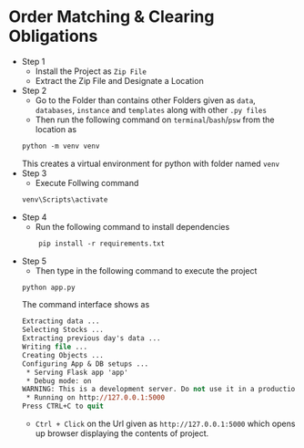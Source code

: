 # Order Matching &amp; Clearing Obligations

- Step 1
    - Install the Project as ``Zip File``
    - Extract the Zip File and Designate a Location
- Step 2
    - Go to the Folder than contains other Folders given as ``data``, ``databases``, ``instance`` and ``templates`` along with other ``.py files``
    - Then run the following command on ``terminal``/``bash``/``psw`` from the location as
    ```ps
    python -m venv venv
    ```
    This creates a virtual environment for python with folder named ``venv``
- Step 3
    - Execute Follwing command
    ```ps
    venv\Scripts\activate
    ```
- Step 4
    - Run the following command to install dependencies
    ```ps
        pip install -r requirements.txt
    ```
- Step 5 
    - Then type in the following command to execute the project
    ```ps
    python app.py
    ```
    The command interface shows as
    ```ps
    Extracting data ...
    Selecting Stocks ...
    Extracting previous day's data ...
    Writing file ...
    Creating Objects ...
    Configuring App & DB setups ...
     * Serving Flask app 'app'
     * Debug mode: on
    WARNING: This is a development server. Do not use it in a production deployment. Use a production WSGI server instead.
     * Running on http://127.0.0.1:5000
    Press CTRL+C to quit
    ```
    - ``Ctrl + Click`` on the Url given as ``http://127.0.0.1:5000`` which opens up browser displaying the contents of project.

